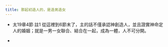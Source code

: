 ```yaml
---
title: 那起初造人的，是造男造女
---
```


- 太19章4節 註1
從這裡到6節末了，主的話不僅承認神創造人，並且證實神命定人的婚姻；就是一男一女聯合、結合在一起，成為一體，人不可分開。

- 
